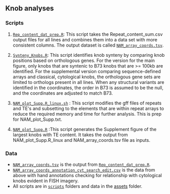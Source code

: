 ## Knob analyses

### Scripts

1. [`Rep_content_dat_prep.R`](scripts/Rep_content_dat_prep.R): This script takes the Repeat_content_sum.csv output files for all lines
and combines them into a data set with more consistent columns. The output
dataset is called [`NAM_array_coords.tsv`](assets/NAM_array_coords.tsv).

2. [`Synteny_Knobs.R`](scripts/Synteny_Knobs.R): This script identifies knob synteny by comparing knob positions based on orthologous
genes. For the version for the main figure, only knobs that are syntenic to
B73 knobs that are >= 100kb are identified. For the supplemental version comparing
sequence-defined arrays and classical, cytological knobs, the orthologous gene sets
are limited to orthologs present in all lines. When any structural variants are identified
in the coordinates, the order in B73 is assumed to be the null, and the coordinates are
adjusted to match B73.

3. [`NAM_plot_Supp.R_linux.sh`](scripts/NAM_plot_Supp.R_linux.sh) : This script modifies the gff files of repeats and TE's and subsetting to the elements that are within repeat arrays to reduce the required memory and time for further analysis. This is prep for NAM_plot_Supp.txt.

4. [`NAM_plot_Supp.R`](scripts/NAM_plot_Supp.R) :This script generates the Supplement figure of the largest knobs with TE content. It takes the output from NAM_plot_Supp.R_linux and NAM_array_coords.tsv file as inputs.


### Data

* [`NAM_array_coords.tsv`](assets/NAM_array_coords.tsv) is the output from [`Rep_content_dat_prep.R`](assets/Rep_content_dat_prep.R).
* [`NAM_array_coords_annotation_cyt_search_edit.csv`](assets/NAM_array_coords_annotation_cyt_search_edit.csv) is the data from above with hand annotations checking for relationship with cytological knobs evident in FISH imagery.
* All scripts are in [`scripts`](scripts) folders and data in the [assets](assets) folder.
